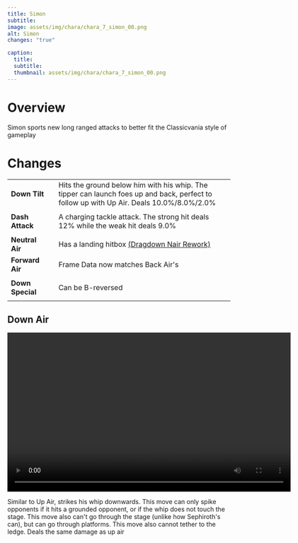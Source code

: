```yaml
---
title: Simon
subtitle: 
image: assets/img/chara/chara_7_simon_00.png
alt: Simon
changes: "true"

caption:
  title:
  subtitle: 
  thumbnail: assets/img/chara/chara_7_simon_00.png
---
```


# Overview 

Simon sports new long ranged attacks to better fit the Classicvania style of gameplay


# Changes

| |  |  |
| :----------- | :-----: | ----------- |
| **Down Tilt** | | Hits the ground below him with his whip. The tipper can launch foes up and back, perfect to follow up with Up Air. Deals 10.0%/8.0%/2.0% |
|  |  |  |
| **Dash Attack** | | A charging tackle attack. The strong hit deals 12% while the weak hit deals 9.0% |
|  |  |  |
| **Neutral Air** | | Has a landing hitbox [(Dragdown Nair Rework)](mechanics#Landing_Hits) |
| **Forward Air** | | Frame Data now matches Back Air's |
|  |  |  |
| **Down Special** | | Can be B-reversed |
|  |  |  |


## Down Air
<video src="https://csharpm7.github.io/Ultimate14/assets/img/videos/simon_airlw.mp4" width="640" height="360" controls></video>

Similar to Up Air, strikes his whip downwards. This move can only spike opponents if it hits a grounded opponent, or if the whip does not touch the stage. This move also can't go through the stage (unlike how Sephiroth's can), but can go through platforms. This move also cannot tether to the ledge. Deals the same damage as up air 